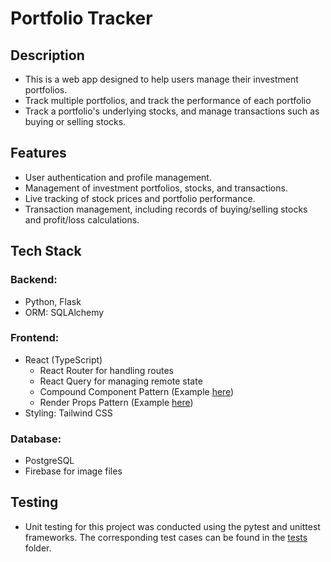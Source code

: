 # Portfolio Tracker

## Description

- This is a web app designed to help users manage their investment portfolios.
- Track multiple portfolios, and track the performance of each portfolio
- Track a portfolio's underlying stocks, and manage transactions such as buying or selling stocks.

## Features

- User authentication and profile management.
- Management of investment portfolios, stocks, and transactions.
- Live tracking of stock prices and portfolio performance.
- Transaction management, including records of buying/selling stocks and profit/loss calculations.

## Tech Stack

### Backend:

- Python, Flask
- ORM: SQLAlchemy

### Frontend:

- React (TypeScript)
  - React Router for handling routes
  - React Query for managing remote state
  - Compound Component Pattern (Example [here](frontend/src/components/Modal.tsx))
  - Render Props Pattern (Example [here](frontend/src/components/Table.tsx))
- Styling: Tailwind CSS

### Database:

- PostgreSQL
- Firebase for image files

## Testing

- Unit testing for this project was conducted using the pytest and unittest frameworks. The corresponding test cases can
  be found in the [tests](tests/) folder.
